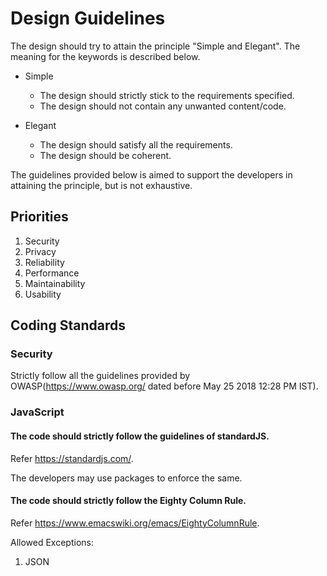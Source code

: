 # Design Guidelines

The design should try to attain the principle "Simple and Elegant". The meaning
for the keywords is described below.

* Simple
  - The design should strictly stick to the requirements specified.
  - The design should not contain any unwanted content/code.


* Elegant
  - The design should satisfy all the requirements.
  - The design should be coherent.

The guidelines provided below is aimed to support the developers in attaining
the principle, but is not exhaustive.

## Priorities
1. Security
2. Privacy
3. Reliability
4. Performance
5. Maintainability
6. Usability

## Coding Standards

### Security

Strictly follow all the guidelines provided by OWASP(https://www.owasp.org/
  dated before May 25 2018 12:28 PM IST).

### JavaScript
#### The code should strictly follow the guidelines of standardJS.
Refer https://standardjs.com/.

  The developers may use packages to enforce the same.

#### The code should strictly follow the Eighty Column Rule.
Refer https://www.emacswiki.org/emacs/EightyColumnRule.

Allowed Exceptions:
1. JSON
